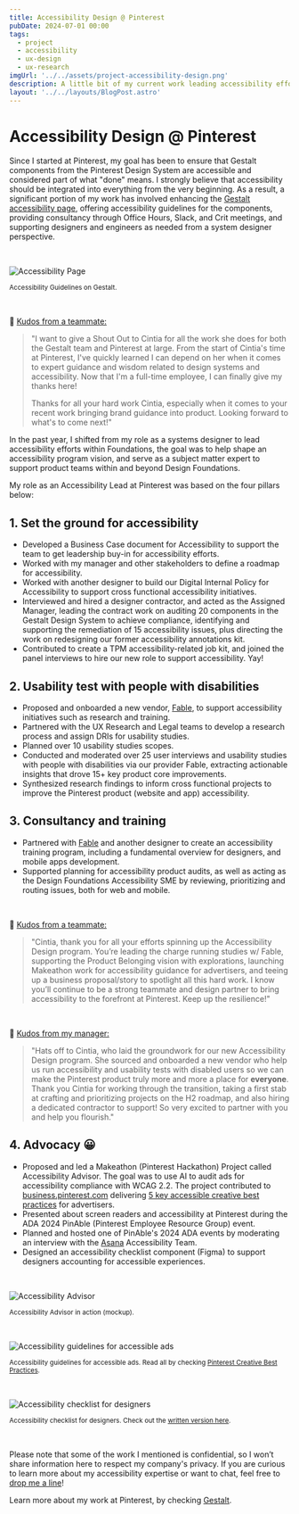 ```yaml
---
title: Accessibility Design @ Pinterest
pubDate: 2024-07-01 00:00
tags:
  - project
  - accessibility
  - ux-design
  - ux-research
imgUrl: '../../assets/project-accessibility-design.png'
description: A little bit of my current work leading accessibility efforts and contributing for a more inclusive product. 
layout: '../../layouts/BlogPost.astro'
---
```


# Accessibility Design @ Pinterest 

Since I started at Pinterest, my goal has been to ensure that Gestalt components from the Pinterest Design System are accessible and considered part of what "done" means. I strongly believe that accessibility should be integrated into everything from the very beginning. As a result, a significant portion of my work has involved enhancing the [Gestalt accessibility page](https://gestalt.pinterest.systems/foundations/accessibility), offering accessibility guidelines for the components, providing consultancy through Office Hours, Slack, and Crit meetings, and supporting designers and engineers as needed from a system designer perspective.

<br/>

![Accessibility Page](../../assets/project-accessibility-design-accessibility-page.png)

<small>Accessibility Guidelines on Gestalt.</small>

<br/>

💙 <ins>Kudos from a teammate:</ins>
 
> "I want to give a Shout Out to Cintia for all the work she does for both the Gestalt team and Pinterest at large. From the start of Cintia's time at Pinterest, I've quickly learned I can depend on her when it comes to expert guidance and wisdom related to design systems and accessibility. Now that I'm a full-time employee, I can finally give my thanks here!
>
> Thanks for all your hard work Cintia, especially when it comes to your recent work bringing brand guidance into product. Looking forward to what's to come next!"

In the past year, I shifted from my role as a systems designer to lead accessibility efforts within Foundations, the goal was to help shape an accessibility program vision, and serve as a subject matter expert to support product teams within and beyond Design Foundations. 

My role as an Accessibility Lead at Pinterest was based on the four pillars below:

## 1. Set the ground for accessibility

- Developed a Business Case document for Accessibility to support the team to get leadership buy-in for accessibility efforts. 
- Worked with my manager and other stakeholders to define a roadmap for accessibility. 
- Worked with another designer to build our Digital Internal Policy for Accessibility to support cross functional accessibility initiatives. 
- Interviewed and hired a designer contractor, and acted as the Assigned Manager, leading the contract work on auditing 20 components in the Gestalt Design System to achieve compliance, identifying and supporting the remediation of 15 accessibility issues, plus directing the work on redesigning our former accessibility annotations kit. 
- Contributed to create a TPM accessibility-related job kit, and joined the panel interviews to hire our new role to support accessibility. Yay! 

## 2. Usability test with people with disabilities

- Proposed and onboarded a new vendor, [Fable](https://makeitfable.com/), to support accessibility initiatives such as research and training.
- Partnered with the UX Research and Legal teams to develop a research process and assign DRIs for usability studies.
- Planned over 10 usability studies scopes.
- Conducted and moderated over 25 user interviews and usability studies with people with disabilities via our provider Fable, extracting actionable insights that drove 15+ key product core improvements. 
- Synthesized research findings to inform cross functional projects to improve the Pinterest product (website and app) accessibility. 

## 3. Consultancy and training

- Partnered with [Fable](https://makeitfable.com/) and another designer to create an accessibility training program, including a fundamental overview for designers, and mobile apps development.
- Supported planning for accessibility product audits, as well as acting as the Design Foundations Accessibility SME by reviewing, prioritizing and routing issues, both for web and mobile. 

<br/>

💙 <ins>Kudos from a teammate:</ins>

> "Cintia, thank you for all your efforts spinning up the Accessibility Design program. You’re leading the charge running studies w/ Fable, supporting the Product Belonging vision with explorations, launching Makeathon work for accessibility guidance for advertisers, and teeing up a business proposal/story to spotlight all this hard work. I know you’ll continue to be a strong teammate and design partner to bring accessibility to the forefront at Pinterest. Keep up the resilience!"

<br/>

💙 <ins>Kudos from my manager:</ins>

> "Hats off to Cintia, who laid the groundwork for our new Accessibility Design program. She sourced and onboarded a new vendor who help us run accessibility and usability tests with disabled users so we can make the Pinterest product truly more and more a place for **everyone**. Thank you Cintia for working through the transition, taking a first stab at crafting and prioritizing projects on the H2 roadmap, and also hiring a dedicated contractor to support! So very excited to partner with you and help you flourish."

## 4. Advocacy 😀

- Proposed and led a Makeathon (Pinterest Hackathon) Project called Accessibility Advisor. The goal was to use AI to audit ads for accessibility compliance with WCAG 2.2. The project contributed to [business.pinterest.com](http://business.pinterest.com) delivering [5 key accessible creative best practices](https://business.pinterest.com/creative-best-practices/#:~:text=timely%20content%20regularly-,Make%20it%20accessible,-Use%20legible%20fonts) for advertisers.  
- Presented about screen readers and accessibility at Pinterest during the ADA 2024 PinAble (Pinterest Employee Resource Group) event.
- Planned and hosted one of PinAble's 2024 ADA events by moderating an interview with the [Asana](https://asana.com/) Accessibility Team. 
- Designed an accessibility checklist component (Figma) to support designers accounting for accessible experiences. 

<br/>

![Accessibility Advisor](../../assets/project-accessibility-design-accessibility-advisor.png)

<small>Accessibility Advisor in action (mockup).</small>

<br/>

![Accessibility guidelines for accessible ads](../../assets/project-accessibility-design-ads-accessibiity-guidelines.png)

<small>Accessibility guidelines for accessible ads. Read all by checking [Pinterest Creative Best Practices](https://business.pinterest.com/creative-best-practices).</small>

<br/>

![Accessibility checklist for designers](../../assets/project-accessibility-design-a11y-checklist.png)

<small>Accessibility checklist for designers. Check out the [written version here](https://gestalt.pinterest.systems/foundations/accessibility#Design-considerations).</small>

<br/>

Please note that some of the work I mentioned is confidential, so I won’t share information here to respect my company's privacy. If you are curious to learn more about my accessibility expertise or want to chat, feel free to [drop me a line](/contact)! 

Learn more about my work at Pinterest, by checking [Gestalt](/work/project-gestalt/).